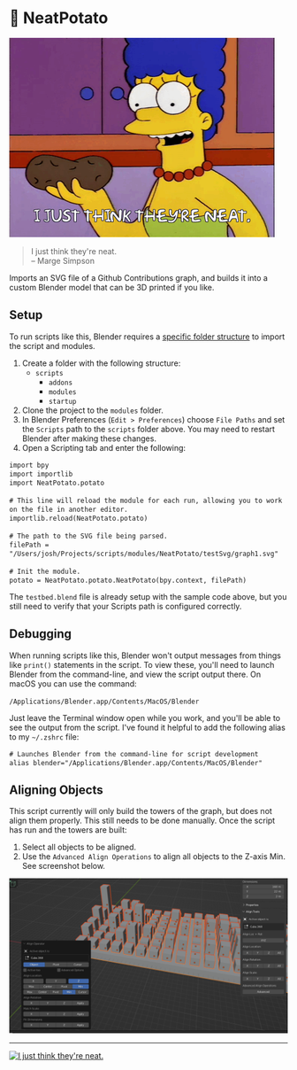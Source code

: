 # 🥔 NeatPotato

![Marge and her potato.](images/marge_01.gif)
> I just think they're neat.  
> – Marge Simpson


Imports an SVG file of a Github Contributions graph, and builds it into a custom Blender model that can be 3D printed if you like.

## Setup

To run scripts like this, Blender requires a [specific folder structure](https://docs.blender.org/manual/en/latest/editors/preferences/file_paths.html) to import the script and modules. 

1. Create a folder with the following structure:
	* `scripts`
		- `addons`
		- `modules`
		- `startup`
2. Clone the project to the `modules` folder.
3. In Blender Preferences (`Edit > Preferences`) choose `File Paths` and set the `Scripts` path to the `scripts` folder above. You may need to restart Blender after making these changes.
4. Open a Scripting tab and enter the following:

```
import bpy
import importlib
import NeatPotato.potato

# This line will reload the module for each run, allowing you to work on the file in another editor.
importlib.reload(NeatPotato.potato)

# The path to the SVG file being parsed.
filePath = "/Users/josh/Projects/scripts/modules/NeatPotato/testSvg/graph1.svg"

# Init the module.
potato = NeatPotato.potato.NeatPotato(bpy.context, filePath)
```

The `testbed.blend` file is already setup with the sample code above, but you still need to verify that your Scripts path is configured correctly.

## Debugging

When running scripts like this, Blender won't output messages from things like `print()` statements in the script. To view these, you'll need to launch Blender from the command-line, and view the script output there. On macOS you can use the command:

`/Applications/Blender.app/Contents/MacOS/Blender`

Just leave the Terminal window open while you work, and you'll be able to see the output from the script. I've found it helpful to add the following alias to my `~/.zshrc` file:

```
# Launches Blender from the command-line for script development
alias blender="/Applications/Blender.app/Contents/MacOS/Blender"
```

## Aligning Objects

This script currently will only build the towers of the graph, but does not align them properly. This still needs to be done manually. Once the script has run and the towers are built:

1. Select all objects to be aligned.
2. Use the `Advanced Align Operations` to align all objects to the Z-axis Min. See screenshot below.

![Align operation screenshot.](images/align_01.png)

---

[![I just think they're neat.](https://img.youtube.com/vi/DrQqajtiRt4/0.jpg)](https://www.youtube.com/watch?v=DrQqajtiRt4)